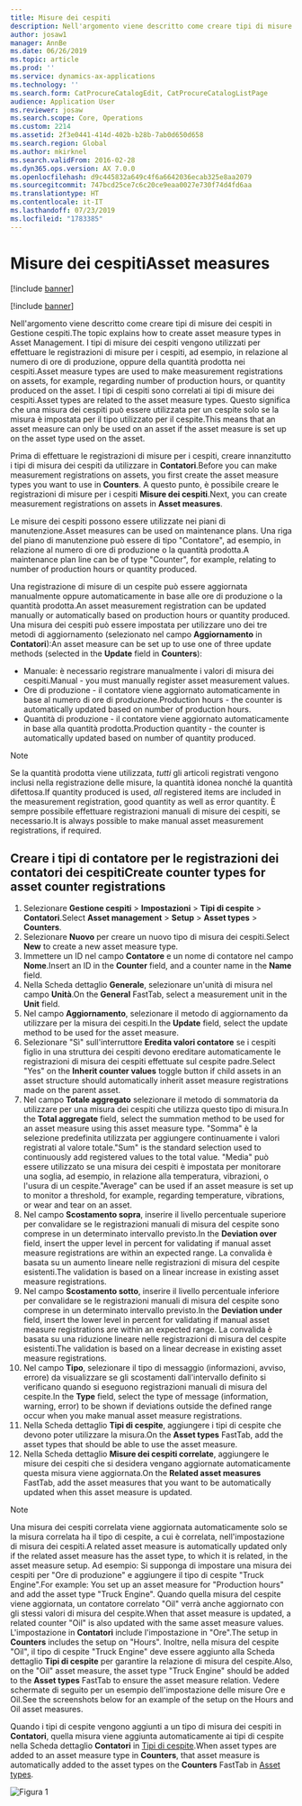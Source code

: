 ```yaml
---
title: Misure dei cespiti
description: Nell'argomento viene descritto come creare tipi di misure dei cespiti in Gestione cespiti.
author: josaw1
manager: AnnBe
ms.date: 06/26/2019
ms.topic: article
ms.prod: ''
ms.service: dynamics-ax-applications
ms.technology: ''
ms.search.form: CatProcureCatalogEdit, CatProcureCatalogListPage
audience: Application User
ms.reviewer: josaw
ms.search.scope: Core, Operations
ms.custom: 2214
ms.assetid: 2f3e0441-414d-402b-b28b-7ab0d650d658
ms.search.region: Global
ms.author: mkirknel
ms.search.validFrom: 2016-02-28
ms.dyn365.ops.version: AX 7.0.0
ms.openlocfilehash: d9c445832a649c4f6a6642036ecab325e8aa2079
ms.sourcegitcommit: 747bcd25ce7c6c20ce9eaa0027e730f74d4fd6aa
ms.translationtype: HT
ms.contentlocale: it-IT
ms.lasthandoff: 07/23/2019
ms.locfileid: "1783385"
---
```

# <a name="asset-measures"></a><span data-ttu-id="f014d-103">Misure dei cespiti</span><span class="sxs-lookup"><span data-stu-id="f014d-103">Asset measures</span></span>

[!include [banner](../../includes/banner.md)]

[!include [banner](../../includes/preview-banner.md)]

<span data-ttu-id="f014d-104">Nell'argomento viene descritto come creare tipi di misure dei cespiti in Gestione cespiti.</span><span class="sxs-lookup"><span data-stu-id="f014d-104">The topic explains how to create asset measure types in Asset Management.</span></span> <span data-ttu-id="f014d-105">I tipi di misure dei cespiti vengono utilizzati per effettuare le registrazioni di misure per i cespiti, ad esempio, in relazione al numero di ore di produzione, oppure della quantità prodotta nei cespiti.</span><span class="sxs-lookup"><span data-stu-id="f014d-105">Asset measure types are used to make measurement registrations on assets, for example, regarding number of production hours, or quantity produced on the asset.</span></span> <span data-ttu-id="f014d-106">I tipi di cespiti sono correlati ai tipi di misure dei cespiti.</span><span class="sxs-lookup"><span data-stu-id="f014d-106">Asset types are related to the asset measure types.</span></span> <span data-ttu-id="f014d-107">Questo significa che una misura dei cespiti può essere utilizzata per un cespite solo se la misura è impostata per il tipo utilizzato per il cespite.</span><span class="sxs-lookup"><span data-stu-id="f014d-107">This means that an asset measure can only be used on an asset if the asset measure is set up on the asset type used on the asset.</span></span>

<span data-ttu-id="f014d-108">Prima di effettuare le registrazioni di misure per i cespiti, creare innanzitutto i tipi di misura dei cespiti da utilizzare in **Contatori**.</span><span class="sxs-lookup"><span data-stu-id="f014d-108">Before you can make measurement registrations on assets, you first create the asset measure types you want to use in **Counters**.</span></span> <span data-ttu-id="f014d-109">A questo punto, è possibile creare le registrazioni di misure per i cespiti **Misure dei cespiti**.</span><span class="sxs-lookup"><span data-stu-id="f014d-109">Next, you can create measurement registrations on assets in **Asset measures**.</span></span> 

<span data-ttu-id="f014d-110">Le misure dei cespiti possono essere utilizzate nei piani di manutenzione.</span><span class="sxs-lookup"><span data-stu-id="f014d-110">Asset measures can be used on maintenance plans.</span></span> <span data-ttu-id="f014d-111">Una riga del piano di manutenzione può essere di tipo "Contatore", ad esempio, in relazione al numero di ore di produzione o la quantità prodotta.</span><span class="sxs-lookup"><span data-stu-id="f014d-111">A maintenance plan line can be of type "Counter", for example, relating to number of production hours or quantity produced.</span></span> 

<span data-ttu-id="f014d-112">Una registrazione di misure di un cespite può essere aggiornata manualmente oppure automaticamente in base alle ore di produzione o la quantità prodotta.</span><span class="sxs-lookup"><span data-stu-id="f014d-112">An asset measurement registration can be updated manually or automatically based on production hours or quantity produced.</span></span> <span data-ttu-id="f014d-113">Una misura dei cespiti può essere impostata per utilizzare uno dei tre metodi di aggiornamento (selezionato nel campo **Aggiornamento** in **Contatori**):</span><span class="sxs-lookup"><span data-stu-id="f014d-113">An asset measure can be set up to use one of three update methods (selected in the **Update** field in **Counters**):</span></span>
  
- <span data-ttu-id="f014d-114">Manuale: è necessario registrare manualmente i valori di misura dei cespiti.</span><span class="sxs-lookup"><span data-stu-id="f014d-114">Manual - you must manually register asset measurement values.</span></span>  
- <span data-ttu-id="f014d-115">Ore di produzione - il contatore viene aggiornato automaticamente in base al numero di ore di produzione.</span><span class="sxs-lookup"><span data-stu-id="f014d-115">Production hours - the counter is automatically updated based on number of production hours.</span></span>  
- <span data-ttu-id="f014d-116">Quantità di produzione - il contatore viene aggiornato automaticamente in base alla quantità prodotta.</span><span class="sxs-lookup"><span data-stu-id="f014d-116">Production quantity - the counter is automatically updated based on number of quantity produced.</span></span>  

>[!NOTE]
><span data-ttu-id="f014d-117">Se la quantità prodotta viene utilizzata, *tutti* gli articoli registrati vengono inclusi nella registrazione delle misure, la quantità idonea nonché la quantità difettosa.</span><span class="sxs-lookup"><span data-stu-id="f014d-117">If quantity produced is used, *all* registered items are included in the measurement registration, good quantity as well as error quantity.</span></span> <span data-ttu-id="f014d-118">È sempre possibile effettuare registrazioni manuali di misure dei cespiti, se necessario.</span><span class="sxs-lookup"><span data-stu-id="f014d-118">It is always possible to make manual asset measurement registrations, if required.</span></span>

## <a name="create-counter-types-for-asset-counter-registrations"></a><span data-ttu-id="f014d-119">Creare i tipi di contatore per le registrazioni dei contatori dei cespiti</span><span class="sxs-lookup"><span data-stu-id="f014d-119">Create counter types for asset counter registrations</span></span>

1. <span data-ttu-id="f014d-120">Selezionare **Gestione cespiti** > **Impostazioni** > **Tipi di cespite** > **Contatori**.</span><span class="sxs-lookup"><span data-stu-id="f014d-120">Select **Asset management** > **Setup** > **Asset types** > **Counters**.</span></span>
2. <span data-ttu-id="f014d-121">Selezionare **Nuovo** per creare un nuovo tipo di misura dei cespiti.</span><span class="sxs-lookup"><span data-stu-id="f014d-121">Select **New** to create a new asset measure type.</span></span>
3. <span data-ttu-id="f014d-122">Immettere un ID nel campo **Contatore** e un nome di contatore nel campo **Nome**.</span><span class="sxs-lookup"><span data-stu-id="f014d-122">Insert an ID in the **Counter** field, and a counter name in the **Name** field.</span></span>
4. <span data-ttu-id="f014d-123">Nella Scheda dettaglio **Generale**, selezionare un'unità di misura nel campo **Unità**.</span><span class="sxs-lookup"><span data-stu-id="f014d-123">On the **General** FastTab, select a measurement unit in the **Unit** field.</span></span>
5. <span data-ttu-id="f014d-124">Nel campo **Aggiornamento**, selezionare il metodo di aggiornamento da utilizzare per la misura dei cespiti.</span><span class="sxs-lookup"><span data-stu-id="f014d-124">In the **Update** field, select the update method to be used for the asset measure.</span></span>
6. <span data-ttu-id="f014d-125">Selezionare "Sì" sull'interruttore **Eredita valori contatore** se i cespiti figlio in una struttura dei cespiti devono ereditare automaticamente le registrazioni di misura dei cespiti effettuate sul cespite padre.</span><span class="sxs-lookup"><span data-stu-id="f014d-125">Select "Yes" on the **Inherit counter values** toggle button if child assets in an asset structure should automatically inherit asset measure registrations made on the parent asset.</span></span>
7. <span data-ttu-id="f014d-126">Nel campo **Totale aggregato** selezionare il metodo di sommatoria da utilizzare per una misura dei cespiti che utilizza questo tipo di misura.</span><span class="sxs-lookup"><span data-stu-id="f014d-126">In the **Total aggregate** field, select the summation method to be used for an asset measure using this asset measure type.</span></span> <span data-ttu-id="f014d-127">"Somma" è la selezione predefinita utilizzata per aggiungere continuamente i valori registrati al valore totale.</span><span class="sxs-lookup"><span data-stu-id="f014d-127">"Sum" is the standard selection used to continuously add registered values to the total value.</span></span> <span data-ttu-id="f014d-128">"Media" può essere utilizzato se una misura dei cespiti è impostata per monitorare una soglia, ad esempio, in relazione alla temperatura, vibrazioni, o l'usura di un cespite.</span><span class="sxs-lookup"><span data-stu-id="f014d-128">"Average" can be used if an asset measure is set up to monitor a threshold, for example, regarding temperature, vibrations, or wear and tear on an asset.</span></span> 
8. <span data-ttu-id="f014d-129">Nel campo **Scostamento sopra**, inserire il livello percentuale superiore per convalidare se le registrazioni manuali di misura del cespite sono comprese in un determinato intervallo previsto.</span><span class="sxs-lookup"><span data-stu-id="f014d-129">In the **Deviation over** field, insert the upper level in percent for validating if manual asset measure registrations are within an expected range.</span></span> <span data-ttu-id="f014d-130">La convalida è basata su un aumento lineare nelle registrazioni di misura del cespite esistenti.</span><span class="sxs-lookup"><span data-stu-id="f014d-130">The validation is based on a linear increase in existing asset measure registrations.</span></span>
9. <span data-ttu-id="f014d-131">Nel campo **Scostamento sotto**, inserire il livello percentuale inferiore per convalidare se le registrazioni manuali di misura del cespite sono comprese in un determinato intervallo previsto.</span><span class="sxs-lookup"><span data-stu-id="f014d-131">In the **Deviation under** field, insert the lower level in percent for validating if manual asset measure registrations are within an expected range.</span></span> <span data-ttu-id="f014d-132">La convalida è basata su una riduzione lineare nelle registrazioni di misura del cespite esistenti.</span><span class="sxs-lookup"><span data-stu-id="f014d-132">The validation is based on a linear decrease in existing asset measure registrations.</span></span>
10. <span data-ttu-id="f014d-133">Nel campo **Tipo**, selezionare il tipo di messaggio (informazioni, avviso, errore) da visualizzare se gli scostamenti dall'intervallo definito si verificano quando si eseguono registrazioni manuali di misura del cespite.</span><span class="sxs-lookup"><span data-stu-id="f014d-133">In the **Type** field, select the type of message (information, warning, error) to be shown if deviations outside the defined range occur when you make manual asset measure registrations.</span></span>
11. <span data-ttu-id="f014d-134">Nella Scheda dettaglio **Tipi di cespite**, aggiungere i tipi di cespite che devono poter utilizzare la misura.</span><span class="sxs-lookup"><span data-stu-id="f014d-134">On the **Asset types** FastTab, add the asset types that should be able to use the asset measure.</span></span>
12. <span data-ttu-id="f014d-135">Nella Scheda dettaglio **Misure dei cespiti correlate**, aggiungere le misure dei cespiti che si desidera vengano aggiornate automaticamente questa misura viene aggiornata.</span><span class="sxs-lookup"><span data-stu-id="f014d-135">On the **Related asset measures** FastTab, add the asset measures that you want to be automatically updated when this asset measure is updated.</span></span>


>[!NOTE]
><span data-ttu-id="f014d-136">Una misura dei cespiti correlata viene aggiornata automaticamente solo se la misura correlata ha il tipo di cespite, a cui è correlata, nell'impostazione di misura dei cespiti.</span><span class="sxs-lookup"><span data-stu-id="f014d-136">A related asset measure is automatically updated only if the related asset measure has the asset type, to which it is related, in the asset measure setup.</span></span> <span data-ttu-id="f014d-137">Ad esempio: Si supponga di impostare una misura dei cespiti per "Ore di produzione" e aggiungere il tipo di cespite "Truck Engine".</span><span class="sxs-lookup"><span data-stu-id="f014d-137">For example: You set up an asset measure for "Production hours" and add the asset type "Truck Engine".</span></span> <span data-ttu-id="f014d-138">Quando quella misura del cespite viene aggiornata, un contatore correlato "Oil" verrà anche aggiornato con gli stessi valori di misura del cespite.</span><span class="sxs-lookup"><span data-stu-id="f014d-138">When that asset measure is updated, a related counter "Oil" is also updated with the same asset measure values.</span></span> <span data-ttu-id="f014d-139">L'impostazione in **Contatori** include l'impostazione in "Ore".</span><span class="sxs-lookup"><span data-stu-id="f014d-139">The setup in **Counters** includes the setup on "Hours".</span></span> <span data-ttu-id="f014d-140">Inoltre, nella misura del cespite "Oil", il tipo di cespite "Truck Engine" deve essere aggiunto alla Scheda dettaglio **Tipi di cespite** per garantire la relazione di misura del cespite.</span><span class="sxs-lookup"><span data-stu-id="f014d-140">Also, on the "Oil" asset measure, the asset type "Truck Engine" should be added to the **Asset types** FastTab to ensure the asset measure relation.</span></span> <span data-ttu-id="f014d-141">Vedere schermate di seguito per un esempio dell'impostazione delle misure Ore e Oil.</span><span class="sxs-lookup"><span data-stu-id="f014d-141">See the screenshots below for an example of the setup on the Hours and Oil asset measures.</span></span>

<span data-ttu-id="f014d-142">Quando i tipi di cespite vengono aggiunti a un tipo di misura dei cespiti in **Contatori**, quella misura viene aggiunta automaticamente ai tipi di cespite nella Scheda dettaglio **Contatori** in [Tipi di cespite](../setup-for-objects/object-types.md).</span><span class="sxs-lookup"><span data-stu-id="f014d-142">When asset types are added to an asset measure type in **Counters**, that asset measure is automatically added to the asset types on the **Counters** FastTab in [Asset types](../setup-for-objects/object-types.md).</span></span>

![Figura 1](media/071-setup-for-objects.png)


